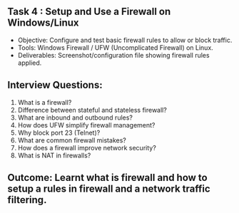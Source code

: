 ## Task 4 : Setup and Use a Firewall on Windows/Linux

- Objective: Configure and test basic firewall rules to allow or block traffic.
- Tools: Windows Firewall / UFW (Uncomplicated Firewall) on Linux.
- Deliverables: Screenshot/configuration file showing firewall rules applied.

## Interview Questions:
1. What is a firewall?
2. Difference between stateful and stateless firewall?
3. What are inbound and outbound rules?
4. How does UFW simplify firewall management?
5. Why block port 23 (Telnet)?
6. What are common firewall mistakes?
7. How does a firewall improve network security?
8. What is NAT in firewalls?

## Outcome: Learnt what is firewall and how to setup a rules in firewall and a network traffic filtering.
